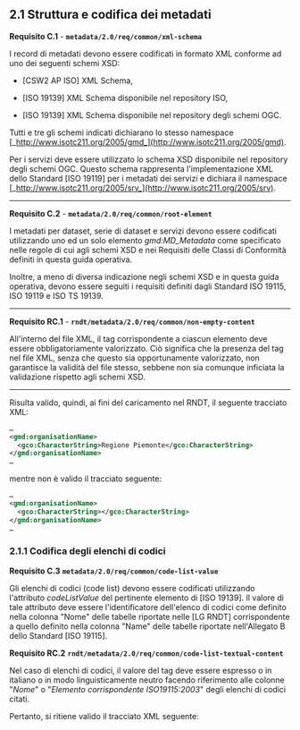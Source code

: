 ## 2.1 Struttura e codifica dei metadati

<a name=C.1>**Requisito C.1** </a>- **```metadata/2.0/req/common/xml-schema```**

I record di metadati devono essere codificati in formato XML conforme ad uno dei seguenti schemi XSD:

- [CSW2 AP ISO] XML Schema,

- [ISO 19139] XML Schema disponibile nel repository ISO,

- [ISO 19139] XML Schema disponibile nel repository degli schemi OGC.

Tutti e tre gli schemi indicati dichiarano lo stesso namespace [_http://www.isotc211.org/2005/gmd_](http://www.isotc211.org/2005/gmd).

Per i servizi deve essere utilizzato lo schema XSD disponibile nel repository degli schemi OGC. Questo schema rappresenta l&#39;implementazione XML dello Standard [ISO 19119] per i metadati dei servizi e dichiara il namespace [_http://www.isotc211.org/2005/srv_](http://www.isotc211.org/2005/srv).

---

<a name=C.2>**Requisito C.2**</a> - **```metadata/2.0/req/common/root-element```**

I metadati per dataset, serie di dataset e servizi devono essere codificati utilizzando uno ed un solo elemento _gmd:MD\_Metadata_ come specificato nelle regole di cui agli schemi XSD e nei Requisiti delle Classi di Conformità definiti in questa guida operativa.

Inoltre, a meno di diversa indicazione negli schemi XSD e in questa guida operativa, devono essere seguiti i requisiti definiti dagli Standard ISO 19115, ISO 19119 e ISO TS 19139.

---

<a name=RC.1>**Requisito RC.1**</a> - **```rndt/metadata/2.0/req/common/non-empty-content```**

All'interno del file XML, il tag corrispondente a ciascun elemento deve essere obbligatoriamente valorizzato. Ciò significa che la presenza del tag nel file XML, senza che questo sia opportunamente valorizzato, non garantisce la validità del file stesso, sebbene non sia comunque inficiata la validazione rispetto agli schemi XSD.

---

Risulta valido, quindi, ai fini del caricamento nel RNDT, il seguente tracciato XML:

``` xml
…
<gmd:organisationName>
  <gco:CharacterString>Regione Piemonte</gco:CharacterString>
</gmd:organisationName>
…
```

mentre non è valido il tracciato seguente:

``` xml
…
<gmd:organisationName>
  <gco:CharacterString></gco:CharacterString>
</gmd:organisationName>
…
```

### 2.1.1 Codifica degli elenchi di codici

<a name=C.3>**Requisito C.3**</a>  **```metadata/2.0/req/common/code-list-value```**

Gli elenchi di codici (code list) devono essere codificati utilizzando l&#39;attributo _codeListValue_ del pertinente elemento di [ISO 19139]. Il valore di tale attributo deve essere l&#39;identificatore dell&#39;elenco di codici come definito nella colonna &quot;Nome&quot; delle tabelle riportate nelle [LG RNDT] corrispondente a quello definito nella colonna &quot;Name&quot; delle tabelle riportate nell&#39;Allegato B dello Standard [ISO 19115].

<a name=RC.2>**Requisito RC.2**</a>  **```rndt/metadata/2.0/req/common/code-list-textual-content```**

Nel caso di elenchi di codici, il valore del tag deve essere espresso o in italiano o in modo linguisticamente neutro facendo riferimento alle colonne &quot;_Nome_&quot; o &quot;_Elemento corrispondente ISO19115:2003_&quot; degli elenchi di codici citati.

Pertanto, si ritiene valido il tracciato XML seguente:
